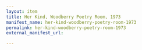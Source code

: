 ```yaml
---
layout: item
title: Her Kind, Woodberry Poetry Room, 1973
manifest_name: her-kind-woodberry-poetry-room-1973
permalink: her-kind-woodberry-poetry-room-1973
external_manifest_url: 

---
```

<!-- Add an essay or interpretive material below this line,
using HTML or markdown.  Do not modify this file above this line -->
